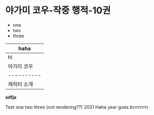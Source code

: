 # 야가미 코우-작중 행적-10권
- one
- two
- three

| haha |
|------|
|  hi  |
| 야가미 코우 |
| ---------- |
| 캐릭터 소개 |

**sdfja**

Test one two three (not rendering??)
2021
Haha year goes brrrrrrrrr
